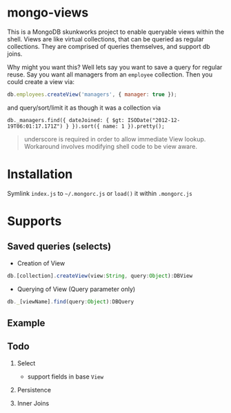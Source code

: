 # mongo-views

This is a MongoDB skunkworks project to enable queryable views within the shell. Views are like virtual collections, that can be queried as regular collections. They are comprised of queries themselves, and support db joins.

Why might you want this? Well lets say you want to save a query for regular reuse. Say you want all managers from an `employee` collection. Then you could create a view via:

```javascript
db.employees.createView('managers', { manager: true });
```

and query/sort/limit it as though it was a collection via

```
db._managers.find({ dateJoined: { $gt: ISODate("2012-12-19T06:01:17.171Z") } }).sort({ name: 1 }).pretty();
```

> underscore is required in order to allow immediate View lookup. Workaround involves modifying shell code to be view aware.

Installation
====

Symlink `index.js` to `~/.mongorc.js` or `load()` it within `.mongorc.js`

Supports
=======

Saved queries (selects)
-------------

* Creation of View
```javascript
db.[collection].createView(view:String, query:Object):DBView
```

* Querying of View (Query parameter only)
```javascript
db._[viewName].find(query:Object):DBQuery
```

Example
----

Todo
----
1. Select
   * support fields in base `View`

1. Persistence

1. Inner Joins

